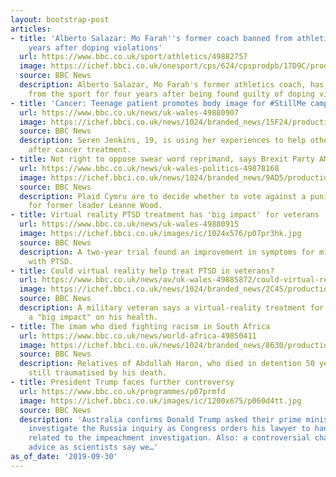 ```yaml
---
layout: bootstrap-post
articles:
- title: 'Alberto Salazar: Mo Farah''s former coach banned from athletics for four
    years after doping violations'
  url: https://www.bbc.co.uk/sport/athletics/49882757
  image: https://ichef.bbci.co.uk/onesport/cps/624/cpsprodpb/17D9C/production/_109029679_salazar_getty3.jpg
  source: BBC News
  description: Alberto Salazar, Mo Farah's former athletics coach, has been banned
    from the sport for four years after being found guilty of doping violations.
- title: 'Cancer: Teenage patient promotes body image for #StillMe campaign'
  url: https://www.bbc.co.uk/news/uk-wales-49880907
  image: https://ichef.bbci.co.uk/news/1024/branded_news/15F24/production/_109029898_fultonstudios.jpeg.jpg
  source: BBC News
  description: Seren Jenkins, 19, is using her experiences to help others losing confidence
    after cancer treatment.
- title: Not right to oppose swear word reprimand, says Brexit Party AM
  url: https://www.bbc.co.uk/news/uk-wales-politics-49878168
  image: https://ichef.bbci.co.uk/news/1024/branded_news/9AD5/production/_108873693_leannewoodfor19sept19.jpg
  source: BBC News
  description: Plaid Cymru are to decide whether to vote against a punishment chosen
    for former leader Leanne Wood.
- title: Virtual reality PTSD treatment has 'big impact' for veterans
  url: https://www.bbc.co.uk/news/uk-wales-49880915
  image: https://ichef.bbci.co.uk/images/ic/1024x576/p07pr3hk.jpg
  source: BBC News
  description: A two-year trial found an improvement in symptoms for military veterans
    with PTSD.
- title: Could virtual reality help treat PTSD in veterans?
  url: https://www.bbc.co.uk/news/av/uk-wales-49885872/could-virtual-reality-help-treat-ptsd-in-veterans
  image: https://ichef.bbci.co.uk/news/1024/branded_news/2C45/production/_109033311_p07pr1nf.jpg
  source: BBC News
  description: A military veteran says a virtual-reality treatment for PTSD has made
    a "big impact" on his health.
- title: The imam who died fighting racism in South Africa
  url: https://www.bbc.co.uk/news/world-africa-49850411
  image: https://ichef.bbci.co.uk/news/1024/branded_news/8630/production/_109025343_6imamaddjama'a1966.jpg
  source: BBC News
  description: Relatives of Abdullah Haron, who died in detention 50 years ago, are
    still traumatised by his death.
- title: President Trump faces further controversy
  url: https://www.bbc.co.uk/programmes/p07prmfd
  image: https://ichef.bbci.co.uk/images/ic/1200x675/p060d4tt.jpg
  source: BBC News
  description: 'Australia confirms Donald Trump asked their prime minister to help
    investigate the Russia inquiry as Congress orders his lawyer to hand over documents
    related to the impeachment investigation. Also: a controversial change in health
    advice as scientists say we…'
as_of_date: '2019-09-30'
---
```


